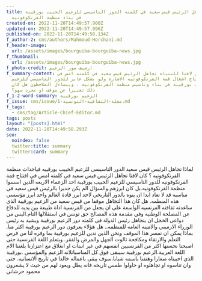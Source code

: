 ```yaml
---
title: لماذا تجاهل الرئيس قيس سعيد في كلمته الدور التاسيسي للزعيم الحبيب بورقيبة
  في بناء منظمة الفرنكوفونيه
created-on: 2022-11-20T14:49:57.900Z
updated-on: 2022-11-20T14:49:57.996Z
published-on: 2022-11-20T14:49:58.134Z
f_author-2: cms/authors/Mahmoud-Horchani.md
f_header-image:
  url: /assets/images/bourguiba-bourguiba-news.jpg
f_thumbnail:
  url: /assets/images/bourguiba-bourguiba-news.jpg
f_photo-credit: ارشيف صور الزعيم
f_summary-content: كان لافتا للنتباه تجاهل الرئيس قيس سعيد في كلمته امس في
  افتتاح اشغال قمة الفرنكوفونيه الاشاره ولو بشكل عابر للدور التاسيسي للزعيم
  الحبيب بورقيبة في بناء وتاسيس منظمة الفرنكوفونيه . ويتساءل الملاحظون هل كان
  ذلك تعبيرا عن موقف او مجرد سهو؟
f_1-2-word-summary: الزعيم بورقيبة
f_issue: cms/issue/مجلة-الثقافيه-التونسية-1.md
f_tags:
  - cms/tag/Article-Chief-Editor.md
tags: posts
layout: "[posts].html"
date: 2022-11-20T14:49:58.293Z
seo:
  noindex: false
  twitter:title: summary
  twitter:card: summary
---
```

لماذا تجاهل الرئيس قيس سعيد الدور التاسيسي للزعيم الحبيب بورقيبه فياحداث منظمة الفرنكوفونيه ؟ كان لافتا تجاهل الرئيس قيس سعيد في كلمته امس في افتتاح قمة الفرنكوفونيه للدور التاسيسي للزعيم الحبيب بورقيبة احد الزعماء الاربعه الذين اسسوا منظمة الفرنكوفونيه.بل كان ابرزهم.والسؤال الم يكن جديرا بالرئيس قيس سعيد في مناسبة قد لا تعاد ابدا ان ينوه بالدور التاريخي لاحد ابرز قادة العالم  واحد ابرز مؤسسي هذه المنظمه. هل كان هذا التجاهل موقفا من قيس سعيد من الزعيم بورقيبة الذي ساعدته ثقافته الفرنسيه الواسعة على ان يجعل من الفرنسية اداة طييعة بين يديه للدفاع عن المصلحة الوطنيه وفي مقدمة هذه المصالح حق تونس في استقلالها التام.اليس من دواعي الخجل ان يتجاهل رئيس الدولة في كلمته دور الزعيم بورقيبة  ويشيد به رئيس الوزراء الارميني والامينه العامه للمنظمه.. هل هؤلاء يعرفون دور الزعيم بورقيبة اكثر منا. بماذا يمكن ان نفسر هذا الموقف ونحن الذين ندين للزعيم بورقيبة بما وفره لنا من فرص التعلم والارتقاء ومكافحة ثالوث الجهل والمرض  والفقر. وبتعلم اللغة الفرنسية  حتى اصبحنا نحسنها اكثر من الفرنسيين انفسهم في غير انبتات او انغلاق مع اعتزازنا بلغتنا الام اللغة العربية.الزعيم بورقيبة سيبقى فوق كل المناسباتلانه الزعيم والمؤسس .بورقيبة الذي احببناه صغارا وهتفنا باسمه شبابا.سوف يبقى باعماله خالدا في تاريخ الانسانيه. حتى وان تناسوه او تجاهلوه او حاولوا طمس تاريخه فانه يطل ويعود لهم من حيث لا يشعرون محمود حرشاني